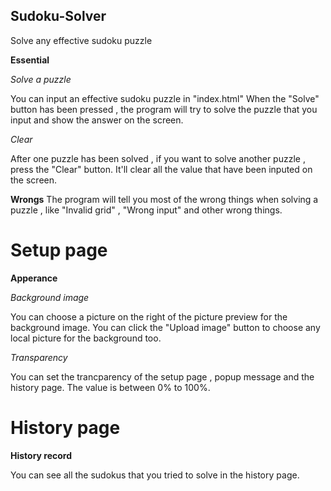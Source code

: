 ## Sudoku-Solver
Solve any effective sudoku puzzle

**Essential**

*Solve a puzzle*

You can input an effective sudoku puzzle in "index.html"
When the "Solve" button has been pressed , the program will try to solve the puzzle that you input and show the answer on the screen.

*Clear*

After one puzzle has been solved , if you want to solve another puzzle , press the "Clear" button. It'll clear all the value that have been inputed on the screen.

**Wrongs**
The program will tell you most of the wrong things when solving a puzzle , like "Invalid grid" , "Wrong input" and other wrong things.

# Setup page
**Apperance**

*Background image*

You can choose a picture on the right of the picture preview for the background image.
You can click the "Upload image" button to choose any local picture for the background too.

*Transparency*

You can set the trancparency of the setup page , popup message and the history page.
The value is between 0% to 100%.

# History page
**History record**

You can see all the sudokus that you tried to solve in the history page.
